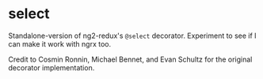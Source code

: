 # select

Standalone-version of ng2-redux's `@select` decorator. Experiment to see if I
can make it work with ngrx too.

Credit to Cosmin Ronnin, Michael Bennet, and Evan Schultz for the original
decorator implementation.
